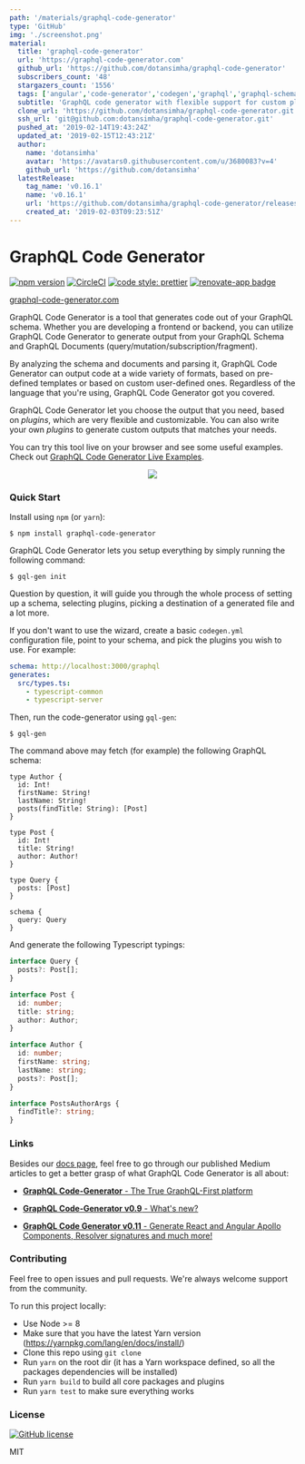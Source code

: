 ```yaml
---
path: '/materials/graphql-code-generator'
type: 'GitHub'
img: './screenshot.png'
material:
  title: 'graphql-code-generator'
  url: 'https://graphql-code-generator.com'
  github_url: 'https://github.com/dotansimha/graphql-code-generator'
  subscribers_count: '48'
  stargazers_count: '1556'
  tags: ['angular','code-generator','codegen','graphql','graphql-schema','react','resolvers','schema','schema-first','typescript']
  subtitle: 'GraphQL code generator with flexible support for custom plugins and templates'
  clone_url: 'https://github.com/dotansimha/graphql-code-generator.git'
  ssh_url: 'git@github.com:dotansimha/graphql-code-generator.git'
  pushed_at: '2019-02-14T19:43:24Z'
  updated_at: '2019-02-15T12:43:21Z'
  author:
    name: 'dotansimha'
    avatar: 'https://avatars0.githubusercontent.com/u/3680083?v=4'
    github_url: 'https://github.com/dotansimha'
  latestRelease:
    tag_name: 'v0.16.1'
    name: 'v0.16.1'
    url: 'https://github.com/dotansimha/graphql-code-generator/releases/tag/v0.16.1'
    created_at: '2019-02-03T09:23:51Z'
---
```

# GraphQL Code Generator

[![npm version](https://badge.fury.io/js/graphql-code-generator.svg)](https://badge.fury.io/js/graphql-code-generator)
[![CircleCI](https://circleci.com/gh/dotansimha/graphql-code-generator/tree/master.svg?style=svg)](https://circleci.com/gh/dotansimha/graphql-code-generator/tree/master)
[![code style: prettier](https://img.shields.io/badge/code_style-prettier-ff69b4.svg?style=flat-square)](https://github.com/prettier/prettier)
[![renovate-app badge][renovate-badge]][renovate-app]

[renovate-badge]: https://img.shields.io/badge/renovate-app-blue.svg
[renovate-app]: https://renovateapp.com/

[graphql-code-generator.com](https://graphql-code-generator.com)

GraphQL Code Generator is a tool that generates code out of your GraphQL schema. Whether you are developing a frontend or backend, you can utilize GraphQL Code Generator to generate output from your GraphQL Schema and GraphQL Documents (query/mutation/subscription/fragment).

By analyzing the schema and documents and parsing it, GraphQL Code Generator can output code at a wide variety of formats, based on pre-defined templates or based on custom user-defined ones. Regardless of the language that you're using, GraphQL Code Generator got you covered.

GraphQL Code Generator let you choose the output that you need, based on _plugins_, which are very flexible and customizable. You can also write your own _plugins_ to generate custom outputs that matches your needs.

You can try this tool live on your browser and see some useful examples. Check out [GraphQL Code Generator Live Examples](https://graphql-code-generator.com/#live-demo).

<p align='center'>
    <img src='https://github.com/dotansimha/graphql-code-generator/blob/master/logo.png?raw=true' />
</p>

### Quick Start

Install using `npm` (or `yarn`):

    $ npm install graphql-code-generator

GraphQL Code Generator lets you setup everything by simply running the following command:

    $ gql-gen init

Question by question, it will guide you through the whole process of setting up a schema, selecting plugins, picking a destination of a generated file and a lot more.

If you don't want to use the wizard, create a basic `codegen.yml` configuration file, point to your schema, and pick the plugins you wish to use. For example:

```yml
schema: http://localhost:3000/graphql
generates:
  src/types.ts:
    - typescript-common
    - typescript-server
```

Then, run the code-generator using `gql-gen`:

    $ gql-gen

The command above may fetch (for example) the following GraphQL schema:

```gql
type Author {
  id: Int!
  firstName: String!
  lastName: String!
  posts(findTitle: String): [Post]
}

type Post {
  id: Int!
  title: String!
  author: Author!
}

type Query {
  posts: [Post]
}

schema {
  query: Query
}
```

And generate the following Typescript typings:

```ts
interface Query {
  posts?: Post[];
}

interface Post {
  id: number;
  title: string;
  author: Author;
}

interface Author {
  id: number;
  firstName: string;
  lastName: string;
  posts?: Post[];
}

interface PostsAuthorArgs {
  findTitle?: string;
}
```

### Links

Besides our [docs page](https://graphql-code-generator.com/docs/getting-started/index), feel free to go through our published Medium articles to get a better grasp of what GraphQL Code Generator is all about:

- [**GraphQL Code-Generator** - The True GraphQL-First platform](https://medium.com/@dotansimha/graphql-code-generator-a34e3785e6fb)

- [**GraphQL Code-Generator v0.9** - What's new?](https://medium.com/@dotansimha/whats-new-in-graphql-code-generator-0-9-0-dba6c9e365d)

- [**GraphQL Code Generator v0.11** - Generate React and Angular Apollo Components, Resolver signatures and much more!](https://medium.com/the-guild/graphql-code-generator-v0-11-15bb9b02899e)

### Contributing

Feel free to open issues and pull requests. We're always welcome support from the community.

To run this project locally:

- Use Node >= 8
- Make sure that you have the latest Yarn version (https://yarnpkg.com/lang/en/docs/install/)
- Clone this repo using `git clone`
- Run `yarn` on the root dir (it has a Yarn workspace defined, so all the packages dependencies will be installed)
- Run `yarn build` to build all core packages and plugins
- Run `yarn test` to make sure everything works

### License

[![GitHub license](https://img.shields.io/badge/license-MIT-lightgrey.svg?maxAge=2592000)](https://raw.githubusercontent.com/apollostack/apollo-ios/master/LICENSE)

MIT
